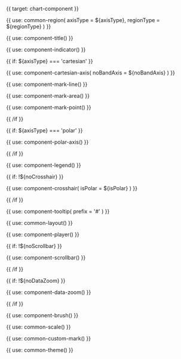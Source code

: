 {{ target: chart-component }}

<!-- Common component configuration on charts -->

<!-- region -->

{{ use: common-region(
  axisType = ${axisType},
  regionType = ${regionType}
) }}

<!-- title -->

{{ use: component-title() }}

<!-- indicator -->

{{ use: component-indicator() }}

<!-- axes -->

{{ if: ${axisType} === 'cartesian' }}

{{ use: component-cartesian-axis(
  noBandAxis = ${noBandAxis}
) }}

<!-- markLine -->

{{ use: component-mark-line() }}

<!-- markArea -->

{{ use: component-mark-area() }}

<!-- markPoint -->

{{ use: component-mark-point() }}

{{ /if }}

{{ if: ${axisType} === 'polar' }}

{{ use: component-polar-axis() }}

{{ /if }}

<!-- legends -->

{{ use: component-legend() }}

<!-- crosshair -->

{{ if: !${noCrosshair} }}

{{ use: component-crosshair(
  isPolar = ${isPolar}
) }}

{{ /if }}

<!-- tooltip -->

{{ use: component-tooltip(
  prefix = '#'
) }}

<!-- layout -->

{{ use: common-layout() }}

<!-- player -->

{{ use: component-player() }}

<!-- scrollbar -->

{{ if: !${noScrollbar} }}

{{ use: component-scrollbar() }}

{{ /if }}

<!-- dataZoom -->

{{ if: !${noDataZoom} }}

{{ use: component-data-zoom() }}

{{ /if }}

<!-- brush -->

{{ use: component-brush() }}

<!-- scales -->

{{ use: common-scale() }}

<!-- customMark -->

{{ use: common-custom-mark() }}

<!-- theme -->

{{ use: common-theme() }}
